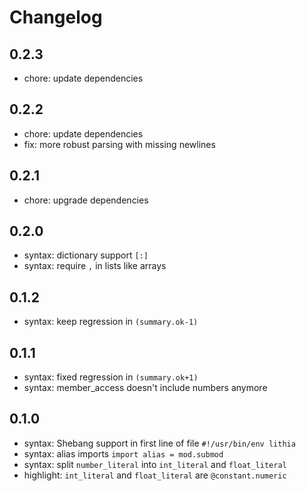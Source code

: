 # Changelog

## 0.2.3

- chore: update dependencies

## 0.2.2

- chore: update dependencies
- fix: more robust parsing with missing newlines

## 0.2.1

- chore: upgrade dependencies

## 0.2.0

- syntax: dictionary support `[:]`
- syntax: require `,` in lists like arrays

## 0.1.2

- syntax: keep regression in `(summary.ok-1)`

## 0.1.1

- syntax: fixed regression in `(summary.ok+1)`
- syntax: member_access doesn't include numbers anymore

## 0.1.0

- syntax: Shebang support in first line of file `#!/usr/bin/env lithia`
- syntax: alias imports `import alias = mod.submod`
- syntax: split `number_literal` into `int_literal` and `float_literal`
- highlight: `int_literal` and `float_literal` are `@constant.numeric`
